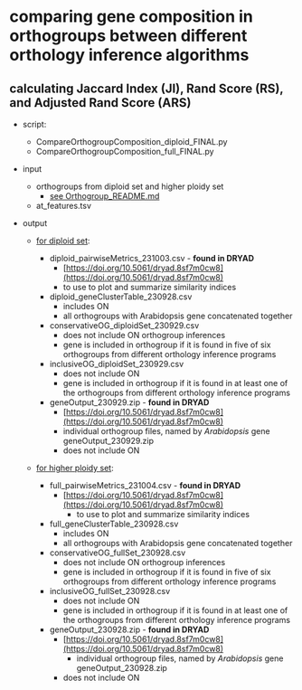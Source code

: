 # comparing gene composition in orthogroups between different orthology inference algorithms 

## calculating Jaccard Index (JI), Rand Score (RS), and Adjusted Rand Score (ARS)
* script: 
	* CompareOrthogroupComposition_diploid_FINAL.py
	* CompareOrthogroupComposition_full_FINAL.py 

* input
	* orthogroups from diploid set and higher ploidy set
		* [see Orthogroup_README.md](https://github.com/itliao/OrthologyComparison/blob/main/Orthogroup/Orthogroup_README.md#output-files---to-use-for-inputs-for-downstream-analyses)
	* at_features.tsv
	
* output
	* [for diploid set](/Gene_Composition_Comparison_Orthogroups/diploid_output):
		* diploid_pairwiseMetrics_231003.csv - **found in DRYAD**
  			* [https://doi.org/10.5061/dryad.8sf7m0cw8](https://doi.org/10.5061/dryad.8sf7m0cw8)
			* to use to plot and summarize similarity indices
		* diploid_geneClusterTable_230928.csv 
			* includes ON
			* all orthogroups with Arabidopsis gene concatenated together
		* conservativeOG_diploidSet_230929.csv 
			* does not include ON orthogroup inferences
			* gene is included in orthogroup if it is found in five of six orthogroups from  different orthology inference programs
		* inclusiveOG_diploidSet_230929.csv
			* does not include ON
			* gene is included in orthogroup if it is found in at least one of the orthogroups from  different orthology inference programs
		* geneOutput_230929.zip - **found in DRYAD**
			* [https://doi.org/10.5061/dryad.8sf7m0cw8](https://doi.org/10.5061/dryad.8sf7m0cw8)
   			* individual orthogroup files, named by *Arabidopsis* gene geneOutput_230929.zip
			* does not include ON
		
	* [for higher ploidy set](/Gene_Composition_Comparison_Orthogroups/higher_ploidy_output):
		* full_pairwiseMetrics_231004.csv - **found in DRYAD**
			* [https://doi.org/10.5061/dryad.8sf7m0cw8](https://doi.org/10.5061/dryad.8sf7m0cw8)
    			* to use to plot and summarize similarity indices
		* full_geneClusterTable_230928.csv 
			* includes ON
			* all orthogroups with Arabidopsis gene concatenated together
		* conservativeOG_fullSet_230928.csv 
			* does not include ON orthogroup inferences
			* gene is included in orthogroup if it is found in five of six orthogroups from  different orthology inference programs
		* inclusiveOG_fullSet_230928.csv 
			* does not include ON
			* gene is included in orthogroup if it is found in at least one of the orthogroups from  different orthology inference programs
		* geneOutput_230928.zip  - **found in DRYAD**
			* [https://doi.org/10.5061/dryad.8sf7m0cw8](https://doi.org/10.5061/dryad.8sf7m0cw8)
    			* individual orthogroup files, named by *Arabidopsis* gene geneOutput_230928.zip
			* does not include ON
